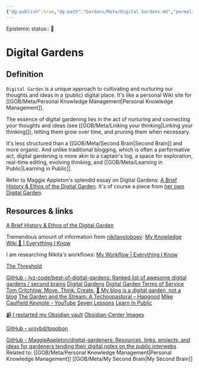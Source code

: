 ```yaml
---
{"dg-publish":true,"dg-path":"Gardens/Meta/Digital Gardens.md","permalink":"/gardens/meta/digital-gardens/","tags":["digital-garden"],"noteIcon":"1","created":"","updated":""}
---
```


Epistemic status:: 🌱

# Digital Gardens

## Definition
`Digital Garden` is a unique approach to cultivating and nurturing our thoughts and ideas in a (public) digital place. It's like a personal Wiki site for [[GOB/Meta/Personal Knowledge Management\|Personal Knowledge Management]].

The essence of digital gardening lies in the act of nurturing and connecting your thoughts and ideas (see [[GOB/Meta/Linking your thinking\|Linking your thinking]]), letting them grow over time, and pruning them when necessary. 

It's less structured than a [[GOB/Meta/Second Brain\|Second Brain]] and more organic. And unlike traditional blogging, which is often a performative act, digital gardening is more akin to a captain's log, a space for exploration, real-time editing, evolving thinking, and [[GOB/Meta/Learning in Public\|Learning in Public]].

Refer to Maggie Appleton's splendid essay on Digital Gardens: [A Brief History & Ethos of the Digital Garden](https://maggieappleton.com/garden-history). It's of course a piece from [her own Digital Garden](https://maggieappleton.com/garden).

## Resources & links

[A Brief History & Ethos of the Digital Garden](https://maggieappleton.com/garden-history)

Tremendous amount of information from [nikitavoloboev](https://github.com/nikitavoloboev):
[My Knowledge Wiki 🌿 | Everything I Know](https://wiki.nikiv.dev/)

I am researching Nikita's workflows:
[My Workflow | Everything I Know](https://wiki.nikiv.dev/sharing/my-workflow)

[The Threshold](https://hermitage.utsob.me/)

[GitHub - lyz-code/best-of-digital-gardens: Ranked list of awesome digital gardens / second brains](https://github.com/lyz-code/best-of-digital-gardens)
[Digital Gardens](https://tomcritchlow.com/blogchains/digital-gardens/)
[Digital Garden Terms of Service](https://www.swyx.io/digital-garden-tos)
[Tom Critchlow. Move. Think. Create.](https://tomcritchlow.com/wiki/)
[🌱 My blog is a digital garden, not a blog](https://joelhooks.com/digital-garden)
[The Garden and the Stream: A Technopastoral – Hapgood](https://hapgood.us/2015/10/17/the-garden-and-the-stream-a-technopastoral/)
[Mike Caulfield Keynote - YouTube](https://www.youtube.com/watch?v=ckv_CjyKyZY)
[Seven Lessons](https://www.eastgate.com/garden/Seven_Lessons.html)
[Learn In Public](https://www.swyx.io/learn-in-public)

[📹 I restarted my Obsidian vault](https://notes.johnmavrick.com/i-restarted-my-obsidian-vault/)
[Obsidian-Center Images](https://hive.mod0.org/tech/obsidian/obsidian-center-images/)

[GitHub - uroybd/topobon](https://github.com/uroybd/topobon)

[GitHub - MaggieAppleton/digital-gardeners: Resources, links, projects, and ideas for gardeners tending their digital notes on the public interwebs](https://github.com/MaggieAppleton/digital-gardeners)
Related to:
[[GOB/Meta/Personal Knowledge Management\|Personal Knowledge Management]]
[[GOB/Meta/My Second Brain\|My Second Brain]]

